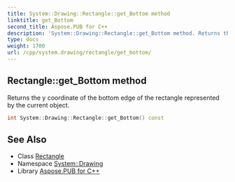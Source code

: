 ```yaml
---
title: System::Drawing::Rectangle::get_Bottom method
linktitle: get_Bottom
second_title: Aspose.PUB for C++
description: 'System::Drawing::Rectangle::get_Bottom method. Returns the y coordinate of the bottom edge of the rectangle represented by the current object in C++.'
type: docs
weight: 1700
url: /cpp/system.drawing/rectangle/get_bottom/
---
```

## Rectangle::get_Bottom method


Returns the y coordinate of the bottom edge of the rectangle represented by the current object.

```cpp
int System::Drawing::Rectangle::get_Bottom() const
```

## See Also

* Class [Rectangle](../)
* Namespace [System::Drawing](../../)
* Library [Aspose.PUB for C++](../../../)
